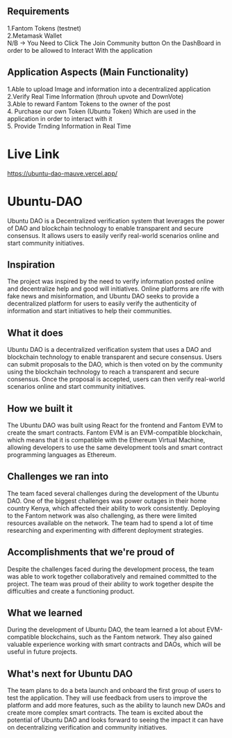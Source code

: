 ## Requirements
1.Fantom Tokens (testnet)<br/>
2.Metamask Wallet<br/>
N/B -> You Need to Click The Join Community button On the DashBoard in order to be allowed to Interact With the application<br/>
## Application Aspects (Main Functionality)
1.Able to upload Image and information into a decentralized application<br/>
2.Verify Real Time Information (throuh upvote and DownVote)<br/>
3.Able to reward Fantom Tokens to the owner of the post<br/>
4. Purchase our own Token (Ubuntu Token) Which are used in the application in order to interact with it<br/>
5. Provide Trnding Information in Real Time<br/>
# Live Link
https://ubuntu-dao-mauve.vercel.app/<br/>
# Ubuntu-DAO

Ubuntu DAO is a Decentralized verification system that leverages the power of DAO and blockchain technology to enable transparent and secure consensus. It allows users to easily verify real-world scenarios online and start community initiatives.


## Inspiration
The project was inspired by the need to verify information posted online and decentralize help and good will initiatives. Online platforms are rife with fake news and misinformation, and Ubuntu DAO seeks to provide a decentralized platform for users to easily verify the authenticity of information and start initiatives to help their communities.

## What it does
Ubuntu DAO is a decentralized verification system that uses a DAO and blockchain technology to enable transparent and secure consensus. Users can submit proposals to the DAO, which is then voted on by the community using the blockchain technology to reach a transparent and secure consensus. Once the proposal is accepted, users can then verify real-world scenarios online and start community initiatives.

## How we built it
The Ubuntu DAO was built using React for the frontend and Fantom EVM to create the smart contracts. Fantom EVM is an EVM-compatible blockchain, which means that it is compatible with the Ethereum Virtual Machine, allowing developers to use the same development tools and smart contract programming languages as Ethereum.

## Challenges we ran into
The team faced several challenges during the development of the Ubuntu DAO. One of the biggest challenges was power outages in their home country Kenya, which affected their ability to work consistently. Deploying to the Fantom network was also challenging, as there were limited resources available on the network. The team had to spend a lot of time researching and experimenting with different deployment strategies.

## Accomplishments that we're proud of
Despite the challenges faced during the development process, the team was able to work together collaboratively and remained committed to the project. The team was proud of their ability to work together despite the difficulties and create a functioning product.

## What we learned
During the development of Ubuntu DAO, the team learned a lot about EVM-compatible blockchains, such as the Fantom network. They also gained valuable experience working with smart contracts and DAOs, which will be useful in future projects.

## What's next for Ubuntu DAO
The team plans to do a beta launch and onboard the first group of users to test the application. They will use feedback from users to improve the platform and add more features, such as the ability to launch new DAOs and create more complex smart contracts. The team is excited about the potential of Ubuntu DAO and looks forward to seeing the impact it can have on decentralizing verification and community initiatives.
